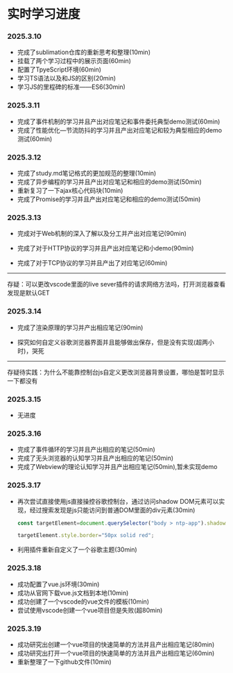 # 实时学习进度

### 2025.3.10

- 完成了sublimation仓库的重新思考和整理(10min)
- 挂载了两个学习过程中的展示页面(60min)
- 配置了TpyeScript环境(60min)
- 学习TS语法以及和JS的区别(20min)
- 学习JS的里程碑的标准——ES6(30min)



### 2025.3.11

- 完成了事件机制的学习并且产出对应笔记和事件委托典型demo测试(60min)
- 完成了性能优化—节流防抖的学习并且产出对应笔记和较为典型相应的demo测试(60min)

### 2025.3.12

- 完成了study.md笔记格式的更加规范的整理(10min)
- 完成了异步编程的学习并且产出对应笔记和相应的demo测试(50min)
- 重新复习了一下ajax核心代码块(10min)
- 完成了Promise的学习并且产出对应笔记和相应的demo测试(50min)

### 2025.3.13

- 完成对于Web机制的深入了解以及分工并产出对应笔记(90min)

- 完成了对于HTTP协议的学习并且产出对应笔记和小demo(90min)

- 完成了对于TCP协议的学习并且产出了对应笔记(60min)
---
存疑：可以更改vscode里面的live sever插件的请求网络方法吗，打开浏览器查看发现是默认GET
### 2025.3.14

- 完成了渲染原理的学习并产出相应笔记(90min)

- 探究如何自定义谷歌浏览器界面并且能够做出保存，但是没有实现(超两小时)，哭死
---
存疑待实践：为什么不能靠控制台js自定义更改浏览器背景设置，哪怕是暂时显示一下都没有
### 2025.3.15

- 无进度

### 2025.3.16

- 完成了事件循环的学习并且产出相应的笔记(50min)
- 完成了无头浏览器的认知学习并且产出相应的笔记(50min)
- 完成了Webview的理论认知学习并且产出相应笔记(50min),暂未实现demo
### 2025.3.17

- 再次尝试直接使用js直接操控谷歌控制台，通过访问shadow DOM元素可以实现，经过搜索发现是js只能访问到普通DOM里面的div元素(30min)

  ```js
  const targetElement=document.querySelector("body > ntp-app").shadowRoot.querySelector("#logo").shadowRoot.querySelector("#logo");
  
  targetElement.style.border="50px solid red";
  ```

- 利用插件重新自定义了一个谷歌主题(30min)
### 2025.3.18

- 成功配置了vue.js环境(30min)
- 成功从官网下载vue.js文档到本地(10min)
- 成功创建了一个vscode的vue文件的模板(10min)
- 尝试使用vscode创建一个vue项目但是失败(超80min)
### 2025.3.19

- 成功研究出创建一个vue项目的快速简单的方法并且产出相应笔记(80min)
- 成功研究出打开一个vue项目的快速简单的方法并且产出相应笔记(60min)
- 重新整理了一下github文件(10min)
